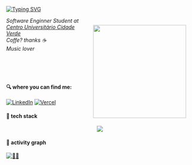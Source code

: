 <a href="https://git.io/typing-svg"><img src="https://readme-typing-svg.demolab.com?font=Fira+Code&weight=300&size=21&pause=1000&color=F7F7F7&random=false&width=435&lines=Hi%2C+i'm+Emily+%F0%9F%92%A1" alt="Typing SVG" /></a>

<img align='right' src="https://i.pinimg.com/originals/0f/8f/a5/0f8fa54e2732b1e07932792cd6b011ae.png" height="250" style="margin:5;padding:15"> 

<p><em>Software Enginner Student at <a href="http://www.unicv.edu.br">Centro Universitário Cidade Verde</a><br>
Coffe? thanks ☕<br>
Music lover</br>
</em></p>
<br><Br><br>

####  🔍 where you can find me:
[![LinkedIn](https://img.shields.io/badge/LinkedIn-000?style=for-the-badge&logo=linkedin&logoColor=white)](https://www.linkedin.com/in/emilycristinydias/)
[![Vercel](https://img.shields.io/badge/vercel-%23000000.svg?style=for-the-badge&logo=vercel&logoColor=white)](https://vercel.com/emilyestvzs)
<br>

#### 🎯 tech stack 
<p align="center">
  <a href="https://skillicons.dev">
    <img src="https://skillicons.dev/icons?i=py,flask,mongodb,java,js,ts,nestjs,cs,dotnet,fastapi,mysql,react,threejs,tailwindcss,git,blender&theme=light" />
  </a>
</p>

#### 👾 activity graph
[![👾🦾](https://github-readme-activity-graph.vercel.app/graph?username=emilyestvz&bg_color=000000&color=9e4c98&line=9e4c98&point=858585&area=true&hide_border=true)](https://github.com/ashutosh00710/github-readme-activity-graph)

                    
